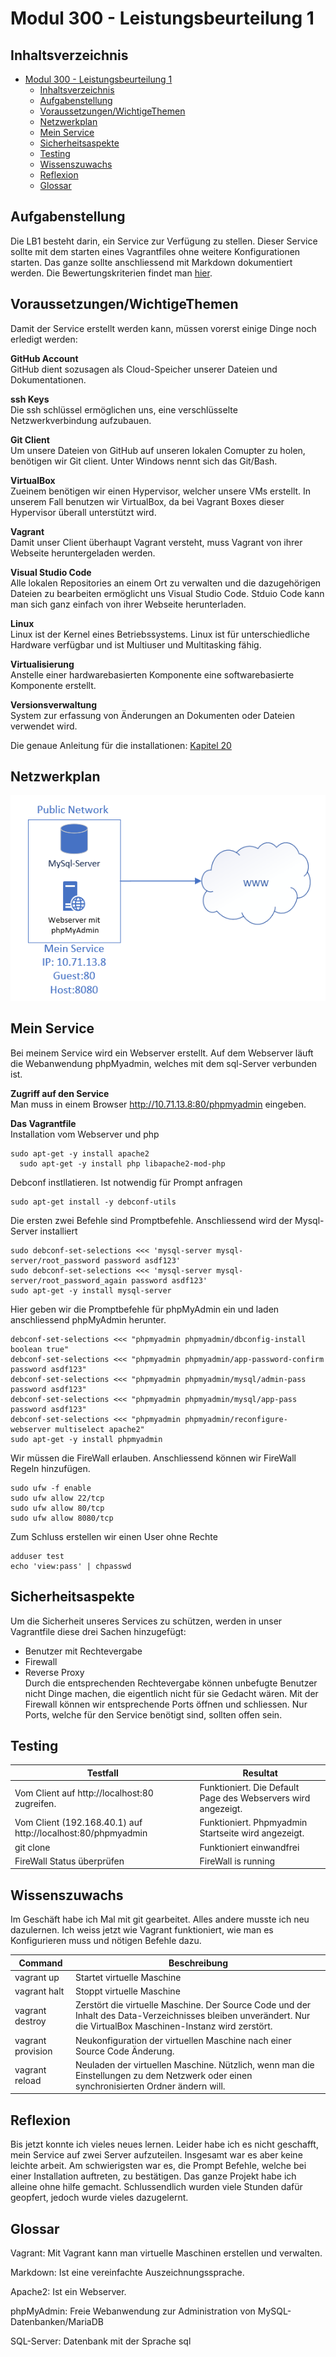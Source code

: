 # Modul 300 - Leistungsbeurteilung 1

## Inhaltsverzeichnis
- [Modul 300 - Leistungsbeurteilung 1](#modul-300---leistungsbeurteilung-1)
  - [Inhaltsverzeichnis](#inhaltsverzeichnis)
  - [Aufgabenstellung](#aufgabenstellung)
  - [Voraussetzungen/WichtigeThemen](#voraussetzungenwichtigethemen)
  - [Netzwerkplan](#netzwerkplan)
  - [Mein Service](#mein-service)
  - [Sicherheitsaspekte](#sicherheitsaspekte)
  - [Testing](#testing)
  - [Wissenszuwachs](#wissenszuwachs)
  - [Reflexion](#reflexion)
  - [Glossar](#glossar)

## Aufgabenstellung

Die LB1 besteht darin, ein Service zur Verfügung zu stellen. Dieser Service sollte mit dem starten eines Vagrantfiles ohne weitere Konfigurationen starten. Das ganze sollte anschliessend mit Markdown dokumentiert werden. Die Bewertungskriterien findet man [hier](https://bscw.tbz.ch/bscw/bscw.cgi/d29084554/M300_LB1_Bewertungsraster.pdf?op=get&open=1).

## Voraussetzungen/WichtigeThemen
Damit der Service erstellt werden kann, müssen vorerst einige Dinge noch erledigt werden:

**GitHub Account**<br />
GitHub dient sozusagen als Cloud-Speicher unserer Dateien und Dokumentationen.

**ssh Keys**<br />
Die ssh schlüssel ermöglichen uns, eine verschlüsselte Netzwerkverbindung aufzubauen.

**Git Client**<br />
Um unsere Dateien von GitHub auf unseren lokalen Comupter zu holen, benötigen wir Git client. Unter Windows nennt sich das Git/Bash.

**VirtualBox**<br />
Zueinem benötigen wir einen Hypervisor, welcher unsere VMs erstellt. In unserem Fall benutzen wir VirtualBox, da bei Vagrant Boxes dieser Hypervisor überall unterstützt wird.

**Vagrant**<br />
Damit unser Client überhaupt Vagrant versteht, muss Vagrant von ihrer Webseite heruntergeladen werden.

**Visual Studio Code**<br />
Alle lokalen Repositories an einem Ort zu verwalten und die dazugehörigen Dateien zu bearbeiten ermöglicht uns Visual Studio Code. Stduio Code kann man sich ganz einfach von ihrer Webseite herunterladen.

**Linux** <br />
Linux ist der Kernel eines Betriebssystems. Linux ist für unterschiedliche Hardware verfügbar und ist Multiuser und Multitasking fähig.

**Virtualisierung** <br />
 Anstelle einer hardwarebasierten Komponente eine softwarebasierte Komponente erstellt.

 **Versionsverwaltung** <br />
System zur erfassung von Änderungen an Dokumenten oder Dateien verwendet wird.

Die genaue Anleitung für die installationen:
[Kapitel 20](https://github.com/mc-b/M300/blob/master/10-Toolumgebung/README.md)

## Netzwerkplan

![Image](test3.png)        

<div id='id-section2'/>

## Mein Service

Bei meinem Service wird ein Webserver erstellt. Auf dem Webserver läuft die Webanwendung phpMyadmin, welches mit dem sql-Server verbunden ist.


**Zugriff auf den Service** </br>
Man muss in einem Browser http://10.71.13.8:80/phpmyadmin eingeben.

**Das Vagrantfile** </br>
Installation vom Webserver und php
~~~~ 
sudo apt-get -y install apache2
  sudo apt-get -y install php libapache2-mod-php
~~~~
Debconf instllatieren. Ist notwendig für Prompt anfragen
~~~~ 
sudo apt-get install -y debconf-utils
~~~~
Die ersten zwei Befehle sind Promptbefehle. Anschliessend wird der Mysql-Server installiert
~~~~ 
sudo debconf-set-selections <<< 'mysql-server mysql-server/root_password password asdf123'   
sudo debconf-set-selections <<< 'mysql-server mysql-server/root_password_again password asdf123'
sudo apt-get -y install mysql-server
~~~~
Hier geben wir die Promptbefehle für phpMyAdmin ein und laden anschliessend phpMyAdmin herunter.
~~~~ 
debconf-set-selections <<< "phpmyadmin phpmyadmin/dbconfig-install boolean true"
debconf-set-selections <<< "phpmyadmin phpmyadmin/app-password-confirm password asdf123"
debconf-set-selections <<< "phpmyadmin phpmyadmin/mysql/admin-pass password asdf123"
debconf-set-selections <<< "phpmyadmin phpmyadmin/mysql/app-pass password asdf123"
debconf-set-selections <<< "phpmyadmin phpmyadmin/reconfigure-webserver multiselect apache2"
sudo apt-get -y install phpmyadmin     
~~~~
Wir müssen die FireWall erlauben. Anschliessend können wir FireWall Regeln hinzufügen.
~~~~ 
sudo ufw -f enable
sudo ufw allow 22/tcp
sudo ufw allow 80/tcp
sudo ufw allow 8080/tcp
~~~~
Zum Schluss erstellen wir einen User ohne Rechte
~~~~ 
adduser test
echo 'view:pass' | chpasswd
~~~~

## Sicherheitsaspekte

Um die Sicherheit unseres Services zu schützen, werden in unser Vagrantfile diese drei Sachen hinzugefügt:<br />
* Benutzer mit Rechtevergabe
* Firewall
* Reverse Proxy<br />
Durch die entsprechenden Rechtevergabe können unbefugte Benutzer nicht Dinge machen, die eigentlich nicht für sie Gedacht wären. Mit der Firewall können wir entsprechende Ports öffnen und schliessen. Nur Ports, welche für den Service benötigt sind, sollten offen sein. 

## Testing

| Testfall                                                                                               | Resultat                                                                                                                                |
|--------------------------------------------------------------------------------------------------------|-----------------------------------------------------------------------------------------------------------------------------------------|
| Vom Client auf http://localhost:80 zugreifen.                                                                 | Funktioniert. Die Default Page des Webservers wird angezeigt.                                                        |
| Vom Client (192.168.40.1) auf http://localhost:80/phpmyadmin                                           | Funktioniert. Phpmyadmin Startseite wird angezeigt.                                     |
| git clone                                                                                              | Funktioniert einwandfrei                                                        |
| FireWall Status überprüfen                                                                                            | FireWall is running                                                        |

  

## Wissenszuwachs
Im Geschäft habe ich Mal mit git gearbeitet. Alles andere musste ich neu dazulernen. Ich weiss jetzt wie Vagrant funktioniert, wie man es Konfigurieren muss und nötigen Befehle dazu.


| Command           | Beschreibung                                                                                                                                                                                                                                                                              |
| ----------------- | ----------------------------------------------------------------------------------------------------------------------------------------------------------------------------------------------------------------------------------------------------------------------------------------- |
| vagrant up        | Startet virtuelle Maschine                                                                                                                                                                                                                                                                    |
| vagrant halt      | Stoppt virtuelle Maschine                                                                                                                                                                                                                                                                     |
| vagrant destroy   | Zerstört die virtuelle Maschine. Der Source Code und der Inhalt des Data-Verzeichnisses bleiben unverändert. Nur die VirtualBox Maschinen-Instanz wird zerstört. |
| vagrant provision | Neukonfiguration der virtuellen Maschine nach einer Source Code Änderung.                                                                                                                                                                                                                               |
| vagrant reload    | Neuladen der virtuellen Maschine. Nützlich, wenn man die Einstellungen zu dem Netzwerk oder einen synchronisierten Ordner ändern will.                                                                                                                                                                                             |



## Reflexion
Bis jetzt konnte ich vieles neues lernen. Leider habe ich es nicht geschafft, mein Service auf zwei Server aufzuteilen. Insgesamt war es aber keine leichte arbeit. Am schwierigsten war es, die Prompt Befehle, welche bei einer Installation auftreten, zu bestätigen. Das ganze Projekt habe ich alleine ohne hilfe gemacht. Schlussendlich wurden viele Stunden dafür geopfert, jedoch wurde vieles dazugelernt.

## Glossar

Vagrant: Mit Vagrant kann man virtuelle Maschinen erstellen und verwalten.

Markdown: Ist eine vereinfachte Auszeichnungssprache.

Apache2: Ist ein Webserver.

phpMyAdmin: Freie Webanwendung zur Administration von MySQL-Datenbanken/MariaDB

SQL-Server: Datenbank mit der Sprache sql
